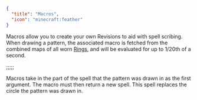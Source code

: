 ```json
{
  "title": "Macros",
  "icon": "minecraft:feather"
}
```
Macros allow you to create your own Revisions to aid with spell scribing. 
When drawing a pattern, the associated macro is fetched from the combined maps of all worn [Rings](^trickster:items/ring), and will be evaluated for up to 1/20th of a second.

;;;;;

Macros take in the part of the spell that the pattern was drawn in as the first argument. 
The macro must then return a new spell. This spell replaces the circle the pattern was drawn in.
